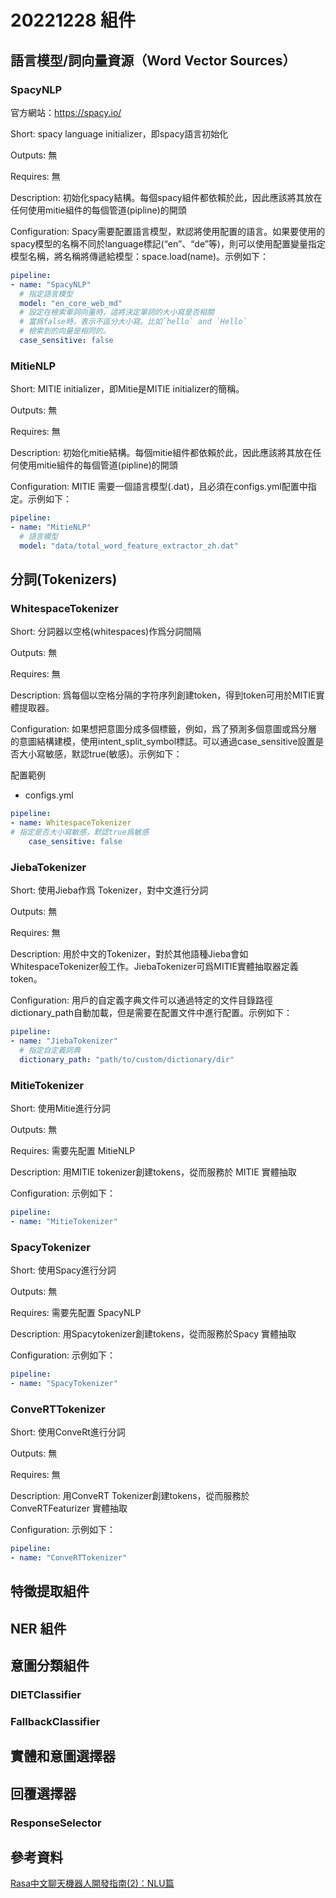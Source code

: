 # 20221228 組件

## 語言模型/詞向量資源（Word Vector Sources）

### SpacyNLP

官方網站：https://spacy.io/

Short:	spacy language initializer，即spacy語言初始化

Outputs:	無

Requires:	無

Description:	初始化spacy結構。每個spacy組件都依賴於此，因此應該將其放在任何使用mitie組件的每個管道(pipline)的開頭

Configuration:	Spacy需要配置語言模型，默認將使用配置的語言。如果要使用的spacy模型的名稱不同於language標記(“en”、“de”等)，則可以使用配置變量指定模型名稱，將名稱將傳遞給模型：space.load(name)。示例如下：

```yml
pipeline:
- name: "SpacyNLP"
  # 指定語言模型
  model: "en_core_web_md"
  # 設定在檢索單詞向量時，這將決定單詞的大小寫是否相關
  # 當爲false時，表示不區分大小寫。比如`hello` and `Hello`
  # 檢索到的向量是相同的。
  case_sensitive: false
```

### MitieNLP

Short:	MITIE initializer，即Mitie是MITIE initializer的簡稱。

Outputs:	無

Requires:	無

Description:	初始化mitie結構。每個mitie組件都依賴於此，因此應該將其放在任何使用mitie組件的每個管道(pipline)的開頭

Configuration:	MITIE 需要一個語言模型(.dat)，且必須在configs.yml配置中指定。示例如下：

```yml
pipeline:
- name: "MitieNLP"
  # 語言模型
  model: "data/total_word_feature_extractor_zh.dat"
```

## 分詞(Tokenizers)

### WhitespaceTokenizer


Short:	分詞器以空格(whitespaces)作爲分詞間隔

Outputs:	無

Requires:	無

Description:	爲每個以空格分隔的字符序列創建token，得到token可用於MITIE實體提取器。

Configuration:	如果想把意圖分成多個標籤，例如，爲了預測多個意圖或爲分層的意圖結構建模，使用intent_split_symbol標誌。可以通過case_sensitive設置是否大小寫敏感，默認true(敏感)。示例如下：

配置範例

* configs.yml

```yml
pipeline:
- name: WhitespaceTokenizer
# 指定是否大小寫敏感，默認true爲敏感
    case_sensitive: false
```

### JiebaTokenizer

Short:	使用Jieba作爲 Tokenizer，對中文進行分詞

Outputs:	無

Requires:	無

Description:	用於中文的Tokenizer，對於其他語種Jieba會如WhitespaceTokenizer般工作。JiebaTokenizer可爲MITIE實體抽取器定義token。

Configuration:	用戶的自定義字典文件可以通過特定的文件目錄路徑dictionary_path自動加載，但是需要在配置文件中進行配置。示例如下：

```yml
pipeline:
- name: "JiebaTokenizer"
  # 指定自定義詞典
  dictionary_path: "path/to/custom/dictionary/dir"
```

### MitieTokenizer

Short:	使用Mitie進行分詞

Outputs:	無

Requires:	需要先配置 MitieNLP

Description:	用MITIE tokenizer創建tokens，從而服務於 MITIE 實體抽取

Configuration:	示例如下：

```yml
pipeline:
- name: "MitieTokenizer"
```

### SpacyTokenizer

Short:	使用Spacy進行分詞

Outputs:	無

Requires:	需要先配置 SpacyNLP

Description:	用Spacytokenizer創建tokens，從而服務於Spacy 實體抽取

Configuration:	示例如下：

```yml
pipeline:
- name: "SpacyTokenizer"
```

### ConveRTTokenizer

Short:	使用ConveRt進行分詞

Outputs:	無

Requires:	無

Description:	用ConveRT Tokenizer創建tokens，從而服務於ConveRTFeaturizer 實體抽取

Configuration:	示例如下：

```yml
pipeline:
- name: "ConveRTTokenizer"
```

## 特徵提取組件

## NER 組件

## 意圖分類組件

### DIETClassifier

### FallbackClassifier

## 實體和意圖選擇器

## 回覆選擇器

### ResponseSelector

##  參考資料

[Rasa中文聊天機器人開發指南(2)：NLU篇](https://www.twblogs.net/a/5e57e813bd9eee211685250d)